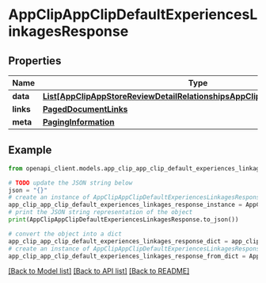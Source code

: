 # AppClipAppClipDefaultExperiencesLinkagesResponse


## Properties

Name | Type | Description | Notes
------------ | ------------- | ------------- | -------------
**data** | [**List[AppClipAppStoreReviewDetailRelationshipsAppClipDefaultExperienceData]**](AppClipAppStoreReviewDetailRelationshipsAppClipDefaultExperienceData.md) |  | 
**links** | [**PagedDocumentLinks**](PagedDocumentLinks.md) |  | 
**meta** | [**PagingInformation**](PagingInformation.md) |  | [optional] 

## Example

```python
from openapi_client.models.app_clip_app_clip_default_experiences_linkages_response import AppClipAppClipDefaultExperiencesLinkagesResponse

# TODO update the JSON string below
json = "{}"
# create an instance of AppClipAppClipDefaultExperiencesLinkagesResponse from a JSON string
app_clip_app_clip_default_experiences_linkages_response_instance = AppClipAppClipDefaultExperiencesLinkagesResponse.from_json(json)
# print the JSON string representation of the object
print(AppClipAppClipDefaultExperiencesLinkagesResponse.to_json())

# convert the object into a dict
app_clip_app_clip_default_experiences_linkages_response_dict = app_clip_app_clip_default_experiences_linkages_response_instance.to_dict()
# create an instance of AppClipAppClipDefaultExperiencesLinkagesResponse from a dict
app_clip_app_clip_default_experiences_linkages_response_from_dict = AppClipAppClipDefaultExperiencesLinkagesResponse.from_dict(app_clip_app_clip_default_experiences_linkages_response_dict)
```
[[Back to Model list]](../README.md#documentation-for-models) [[Back to API list]](../README.md#documentation-for-api-endpoints) [[Back to README]](../README.md)


